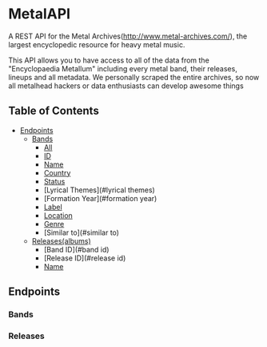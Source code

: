 MetalAPI
========

A REST API for the Metal Archives(http://www.metal-archives.com/), the largest encyclopedic resource for heavy metal music.

This API allows you to have access to all of the data from the "Encyclopaedia Metallum" including every metal band, their releases, lineups and all metadata. We personally scraped the entire archives, so now all metalhead hackers or data enthusiasts can develop awesome things

## Table of Contents

 - [Endpoints](#endpoints)
    - [Bands](#bands)
        - [All](#all)
        - [ID](#id)
        - [Name](#name)
        - [Country](#country)
        - [Status](#status)
        - [Lyrical Themes](#lyrical themes)
        - [Formation Year](#formation year)
        - [Label](#label)
        - [Location](#Location)
        - [Genre](#Genre)
        - [Similar to](#similar to)
    - [Releases(albums)](#releases)
        - [Band ID](#band id)
        - [Release ID](#release id)
        - [Name](#name)

## Endpoints

### Bands

#### 

### Releases
